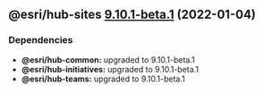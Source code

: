 ## @esri/hub-sites [9.10.1-beta.1](https://github.com/Esri/hub.js/compare/@esri/hub-sites@9.10.0...@esri/hub-sites@9.10.1-beta.1) (2022-01-04)





### Dependencies

* **@esri/hub-common:** upgraded to 9.10.1-beta.1
* **@esri/hub-initiatives:** upgraded to 9.10.1-beta.1
* **@esri/hub-teams:** upgraded to 9.10.1-beta.1
